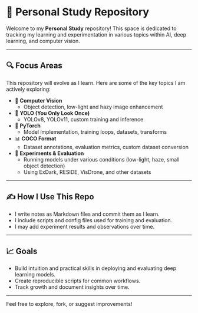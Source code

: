 # 📘 Personal Study Repository

Welcome to my **Personal Study** repository! This space is dedicated to tracking my learning and experimentation in various topics within AI, deep learning, and computer vision.

---

## 🔍 Focus Areas

This repository will evolve as I learn. Here are some of the key topics I am actively exploring:

- 🧠 **Computer Vision**
  - Object detection, low-light and hazy image enhancement
- 🧰 **YOLO (You Only Look Once)**
  - YOLOv8, YOLOv11, custom training and inference
- 🐍 **PyTorch**
  - Model implementation, training loops, datasets, transforms
- 📊 **COCO Format**
  - Dataset annotations, evaluation metrics, custom dataset conversion
- 🧪 **Experiments & Evaluation**
  - Running models under various conditions (low-light, haze, small object detection)
  - Using ExDark, RESIDE, VisDrone, and other datasets

---

## ✍️ How I Use This Repo

- I write notes as Markdown files and commit them as I learn.
- I include scripts and config files used for training and evaluation.
- I may add experiment results and observations over time.

---

## 📈 Goals

- Build intuition and practical skills in deploying and evaluating deep learning models.
- Create reproducible scripts for common workflows.
- Track growth and document insights over time.

---

Feel free to explore, fork, or suggest improvements!
